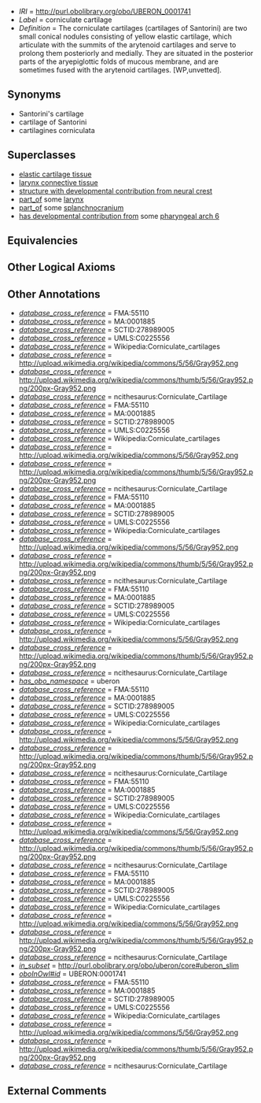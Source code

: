  * *IRI* = http://purl.obolibrary.org/obo/UBERON_0001741
 * *Label* = corniculate cartilage
 * *Definition* = The corniculate cartilages (cartilages of Santorini) are two small conical nodules consisting of yellow elastic cartilage, which articulate with the summits of the arytenoid cartilages and serve to prolong them posteriorly and medially. They are situated in the posterior parts of the aryepiglottic folds of mucous membrane, and are sometimes fused with the arytenoid cartilages. [WP,unvetted].

## Synonyms

 * Santorini's cartilage
 * cartilage of Santorini
 * cartilagines corniculata

## Superclasses

 * [elastic cartilage tissue](../../UBERON/96/UBERON_0001996.md)
 * [larynx connective tissue](../../UBERON/83/UBERON_0003583.md)
 * [structure with developmental contribution from neural crest](../../UBERON/14/UBERON_0010314.md)
 * [part_of](../../BFO/50/BFO_0000050.md) some [larynx](../../UBERON/37/UBERON_0001737.md)
 * [part_of](../../BFO/50/BFO_0000050.md) some [splanchnocranium](../../UBERON/95/UBERON_0008895.md)
 * [has developmental contribution from](../../RO/54/RO_0002254.md) some [pharyngeal arch 6](../../UBERON/17/UBERON_0003117.md)

## Equivalencies


## Other Logical Axioms


## Other Annotations

 * *[database_cross_reference](../../ef/oboInOwl#hasDbXref.md)* = FMA:55110
 * *[database_cross_reference](../../ef/oboInOwl#hasDbXref.md)* = MA:0001885
 * *[database_cross_reference](../../ef/oboInOwl#hasDbXref.md)* = SCTID:278989005
 * *[database_cross_reference](../../ef/oboInOwl#hasDbXref.md)* = UMLS:C0225556
 * *[database_cross_reference](../../ef/oboInOwl#hasDbXref.md)* = Wikipedia:Corniculate_cartilages
 * *[database_cross_reference](../../ef/oboInOwl#hasDbXref.md)* = http://upload.wikimedia.org/wikipedia/commons/5/56/Gray952.png
 * *[database_cross_reference](../../ef/oboInOwl#hasDbXref.md)* = http://upload.wikimedia.org/wikipedia/commons/thumb/5/56/Gray952.png/200px-Gray952.png
 * *[database_cross_reference](../../ef/oboInOwl#hasDbXref.md)* = ncithesaurus:Corniculate_Cartilage
 * *[database_cross_reference](../../ef/oboInOwl#hasDbXref.md)* = FMA:55110
 * *[database_cross_reference](../../ef/oboInOwl#hasDbXref.md)* = MA:0001885
 * *[database_cross_reference](../../ef/oboInOwl#hasDbXref.md)* = SCTID:278989005
 * *[database_cross_reference](../../ef/oboInOwl#hasDbXref.md)* = UMLS:C0225556
 * *[database_cross_reference](../../ef/oboInOwl#hasDbXref.md)* = Wikipedia:Corniculate_cartilages
 * *[database_cross_reference](../../ef/oboInOwl#hasDbXref.md)* = http://upload.wikimedia.org/wikipedia/commons/5/56/Gray952.png
 * *[database_cross_reference](../../ef/oboInOwl#hasDbXref.md)* = http://upload.wikimedia.org/wikipedia/commons/thumb/5/56/Gray952.png/200px-Gray952.png
 * *[database_cross_reference](../../ef/oboInOwl#hasDbXref.md)* = ncithesaurus:Corniculate_Cartilage
 * *[database_cross_reference](../../ef/oboInOwl#hasDbXref.md)* = FMA:55110
 * *[database_cross_reference](../../ef/oboInOwl#hasDbXref.md)* = MA:0001885
 * *[database_cross_reference](../../ef/oboInOwl#hasDbXref.md)* = SCTID:278989005
 * *[database_cross_reference](../../ef/oboInOwl#hasDbXref.md)* = UMLS:C0225556
 * *[database_cross_reference](../../ef/oboInOwl#hasDbXref.md)* = Wikipedia:Corniculate_cartilages
 * *[database_cross_reference](../../ef/oboInOwl#hasDbXref.md)* = http://upload.wikimedia.org/wikipedia/commons/5/56/Gray952.png
 * *[database_cross_reference](../../ef/oboInOwl#hasDbXref.md)* = http://upload.wikimedia.org/wikipedia/commons/thumb/5/56/Gray952.png/200px-Gray952.png
 * *[database_cross_reference](../../ef/oboInOwl#hasDbXref.md)* = ncithesaurus:Corniculate_Cartilage
 * *[database_cross_reference](../../ef/oboInOwl#hasDbXref.md)* = FMA:55110
 * *[database_cross_reference](../../ef/oboInOwl#hasDbXref.md)* = MA:0001885
 * *[database_cross_reference](../../ef/oboInOwl#hasDbXref.md)* = SCTID:278989005
 * *[database_cross_reference](../../ef/oboInOwl#hasDbXref.md)* = UMLS:C0225556
 * *[database_cross_reference](../../ef/oboInOwl#hasDbXref.md)* = Wikipedia:Corniculate_cartilages
 * *[database_cross_reference](../../ef/oboInOwl#hasDbXref.md)* = http://upload.wikimedia.org/wikipedia/commons/5/56/Gray952.png
 * *[database_cross_reference](../../ef/oboInOwl#hasDbXref.md)* = http://upload.wikimedia.org/wikipedia/commons/thumb/5/56/Gray952.png/200px-Gray952.png
 * *[database_cross_reference](../../ef/oboInOwl#hasDbXref.md)* = ncithesaurus:Corniculate_Cartilage
 * *[has_obo_namespace](../../ce/oboInOwl#hasOBONamespace.md)* = uberon
 * *[database_cross_reference](../../ef/oboInOwl#hasDbXref.md)* = FMA:55110
 * *[database_cross_reference](../../ef/oboInOwl#hasDbXref.md)* = MA:0001885
 * *[database_cross_reference](../../ef/oboInOwl#hasDbXref.md)* = SCTID:278989005
 * *[database_cross_reference](../../ef/oboInOwl#hasDbXref.md)* = UMLS:C0225556
 * *[database_cross_reference](../../ef/oboInOwl#hasDbXref.md)* = Wikipedia:Corniculate_cartilages
 * *[database_cross_reference](../../ef/oboInOwl#hasDbXref.md)* = http://upload.wikimedia.org/wikipedia/commons/5/56/Gray952.png
 * *[database_cross_reference](../../ef/oboInOwl#hasDbXref.md)* = http://upload.wikimedia.org/wikipedia/commons/thumb/5/56/Gray952.png/200px-Gray952.png
 * *[database_cross_reference](../../ef/oboInOwl#hasDbXref.md)* = ncithesaurus:Corniculate_Cartilage
 * *[database_cross_reference](../../ef/oboInOwl#hasDbXref.md)* = FMA:55110
 * *[database_cross_reference](../../ef/oboInOwl#hasDbXref.md)* = MA:0001885
 * *[database_cross_reference](../../ef/oboInOwl#hasDbXref.md)* = SCTID:278989005
 * *[database_cross_reference](../../ef/oboInOwl#hasDbXref.md)* = UMLS:C0225556
 * *[database_cross_reference](../../ef/oboInOwl#hasDbXref.md)* = Wikipedia:Corniculate_cartilages
 * *[database_cross_reference](../../ef/oboInOwl#hasDbXref.md)* = http://upload.wikimedia.org/wikipedia/commons/5/56/Gray952.png
 * *[database_cross_reference](../../ef/oboInOwl#hasDbXref.md)* = http://upload.wikimedia.org/wikipedia/commons/thumb/5/56/Gray952.png/200px-Gray952.png
 * *[database_cross_reference](../../ef/oboInOwl#hasDbXref.md)* = ncithesaurus:Corniculate_Cartilage
 * *[database_cross_reference](../../ef/oboInOwl#hasDbXref.md)* = FMA:55110
 * *[database_cross_reference](../../ef/oboInOwl#hasDbXref.md)* = MA:0001885
 * *[database_cross_reference](../../ef/oboInOwl#hasDbXref.md)* = SCTID:278989005
 * *[database_cross_reference](../../ef/oboInOwl#hasDbXref.md)* = UMLS:C0225556
 * *[database_cross_reference](../../ef/oboInOwl#hasDbXref.md)* = Wikipedia:Corniculate_cartilages
 * *[database_cross_reference](../../ef/oboInOwl#hasDbXref.md)* = http://upload.wikimedia.org/wikipedia/commons/5/56/Gray952.png
 * *[database_cross_reference](../../ef/oboInOwl#hasDbXref.md)* = http://upload.wikimedia.org/wikipedia/commons/thumb/5/56/Gray952.png/200px-Gray952.png
 * *[database_cross_reference](../../ef/oboInOwl#hasDbXref.md)* = ncithesaurus:Corniculate_Cartilage
 * *[in_subset](../../et/oboInOwl#inSubset.md)* = http://purl.obolibrary.org/obo/uberon/core#uberon_slim
 * *[oboInOwl#id](../../id/oboInOwl#id.md)* = UBERON:0001741
 * *[database_cross_reference](../../ef/oboInOwl#hasDbXref.md)* = FMA:55110
 * *[database_cross_reference](../../ef/oboInOwl#hasDbXref.md)* = MA:0001885
 * *[database_cross_reference](../../ef/oboInOwl#hasDbXref.md)* = SCTID:278989005
 * *[database_cross_reference](../../ef/oboInOwl#hasDbXref.md)* = UMLS:C0225556
 * *[database_cross_reference](../../ef/oboInOwl#hasDbXref.md)* = Wikipedia:Corniculate_cartilages
 * *[database_cross_reference](../../ef/oboInOwl#hasDbXref.md)* = http://upload.wikimedia.org/wikipedia/commons/5/56/Gray952.png
 * *[database_cross_reference](../../ef/oboInOwl#hasDbXref.md)* = http://upload.wikimedia.org/wikipedia/commons/thumb/5/56/Gray952.png/200px-Gray952.png
 * *[database_cross_reference](../../ef/oboInOwl#hasDbXref.md)* = ncithesaurus:Corniculate_Cartilage

## External Comments


